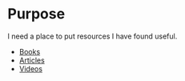 # Purpose

I need a place to put resources I have found useful.

* [Books](./books)
* [Articles](./articles)
* [Videos](./videos)
